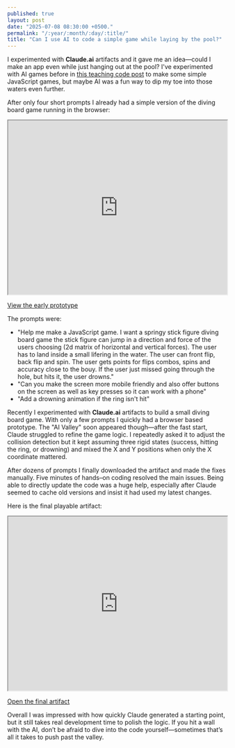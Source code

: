 ```yaml
---
published: true
layout: post
date: "2025-07-08 08:30:00 +0500."
permalink: "/:year/:month/:day/:title/"
title: "Can I use AI to code a simple game while laying by the pool?"
---
```


I experimented with **Claude.ai** artifacts and it gave me an idea—could I make
an app even while just hanging out at the pool? I've experimented with AI games
before in [this teaching code post](/2016/08/29/teaching-code/) to make some
simple JavaScript games, but maybe AI was a fun way to dip my toe into those
waters even further.

After only four short prompts I already had a simple version of the diving board
game running in the browser:

<iframe src="https://claude.ai/public/artifacts/57078a5a-83c7-47fe-9b1d-5c69491cbc7f" width="100%" height="400" title="Early prototype"></iframe>

<p class="text-center"><a href="https://claude.ai/public/artifacts/57078a5a-83c7-47fe-9b1d-5c69491cbc7f">View the early prototype</a></p>
The prompts were:

* "Help me make a JavaScript game. I want a springy stick figure diving board game the stick figure can jump in a direction and force of the users choosing (2d matrix of horizontal and vertical forces). The user has to land inside a small lifering in the water. The user can front flip, back flip and spin. The user gets points for flips combos, spins and accuracy close to the bouy. If the user just missed going through the hole, but hits it, the user drowns."
* "Can you make the screen more mobile friendly and also offer buttons on the screen as well as key presses so it can work with a phone"
* "Add a drowning animation if the ring isn't hit"


Recently I experimented with **Claude.ai** artifacts to build a small diving board game. With only a few prompts I quickly had a browser based prototype. The "AI Valley" soon appeared though—after the fast start, Claude struggled to refine the game logic. I repeatedly asked it to adjust the collision detection but it kept assuming three rigid states (success, hitting the ring, or drowning) and mixed the X and Y positions when only the X coordinate mattered.

After dozens of prompts I finally downloaded the artifact and made the fixes manually. Five minutes of hands–on coding resolved the main issues. Being able to directly update the code was a huge help, especially after Claude seemed to cache old versions and insist it had used my latest changes.

Here is the final playable artifact:

<iframe src="https://claude.ai/public/artifacts/444dae0c-7393-4e9a-a8e5-3ed762beb185" width="100%" height="400" title="Final version"></iframe>

<p class="text-center"><a href="https://claude.ai/public/artifacts/444dae0c-7393-4e9a-a8e5-3ed762beb185">Open the final artifact</a></p>

Overall I was impressed with how quickly Claude generated a starting point, but it still takes real development time to polish the logic. If you hit a wall with the AI, don’t be afraid to dive into the code yourself—sometimes that’s all it takes to push past the valley.
